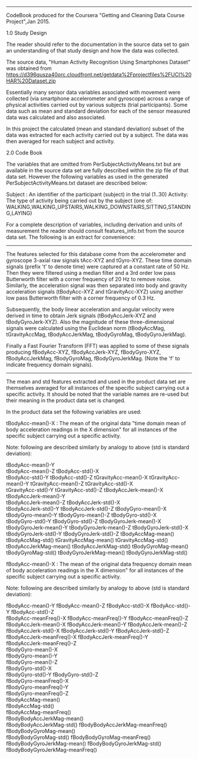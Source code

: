 **************************************************************************************
CodeBook produced for the Coursera "Getting and Cleaning Data Course Project",Jan 2015.

1.0 Study Design

The reader should refer to the documentation in the source data set to gain an
understanding of that study design and how the data was collected. 

The source data, "Human Activity Recognition Using Smartphones Dataset" was obtained from
https://d396qusza40orc.cloudfront.net/getdata%2Fprojectfiles%2FUCI%20HAR%20Dataset.zip

Essentially many sensor data variables associated with movement were collected 
(via smartphone accelerometer and gyroscope) across a range of physical activities
carried out by various subjects (trial participants). Some data such as mean and standard 
deviation for each of the sensor measured data was calculated and also associated.
 
In this project the calculated (mean and standard deviation) subset of the data was 
extracted for each activity carried out by a subject. The data was then averaged for reach
subject and activity. 

2.0 Code Book

The variables that are omitted from PerSubjectActivityMeans.txt but are available in the
source data set are fully described within the zip file of that data set. However the 
following variables as used in the generated PerSubjectActivityMeans.txt dataset are 
described below:

Subject :  An identifier of the participant (subject) in the trial (1..30)
Activity:  The type of activity being carried out by the subject 
		   (one of: WALKING,WALKING_UPSTAIRS,WALKING_DOWNSTAIRS,SITTING,STANDING,LAYING)

For a complete description of variables, including derivation and units of measurement the
reader should consult features_info.txt from the source data set. The following is an 
extract for convenience:

*******
The features selected for this database come from the accelerometer and gyroscope 3-axial 
raw signals tAcc-XYZ and tGyro-XYZ. These time domain signals (prefix 't' to denote time)
were captured at a constant rate of 50 Hz. Then they were filtered using a median filter 
and a 3rd order low pass Butterworth filter with a corner frequency of 20 Hz to remove 
noise. Similarly, the acceleration signal was then separated into body and gravity 
acceleration signals (tBodyAcc-XYZ and tGravityAcc-XYZ) using another low pass Butterworth
filter with a corner frequency of 0.3 Hz. 

Subsequently, the body linear acceleration and angular velocity were derived in time to 
obtain Jerk signals (tBodyAccJerk-XYZ and tBodyGyroJerk-XYZ).
Also the magnitude of these three-dimensional signals were calculated using the
Euclidean norm (tBodyAccMag, tGravityAccMag, tBodyAccJerkMag, tBodyGyroMag,
tBodyGyroJerkMag). 

Finally a Fast Fourier Transform (FFT) was applied to some of these signals producing 
fBodyAcc-XYZ, fBodyAccJerk-XYZ, fBodyGyro-XYZ, fBodyAccJerkMag, fBodyGyroMag, 
fBodyGyroJerkMag. (Note the 'f' to indicate frequency domain signals). 
*******

The mean and std features extracted and used in the product data set are themselves 
averaged for all instances of the specific subject carrying out a specific
activity. It should be noted that the variable names are re-used but their meaning in 
the product data set is changed.	   
		
		
In the product data set the following variables are used:

tBodyAcc-mean()-X  : The mean of the original data "time domain mean of body acceleration
					 readings in the X dimension" for all instances of the specific
					 subject carrying out a specific activity.
					     
Note: following are described similarly by analogy to above (std is standard deviation):
					        
tBodyAcc-mean()-Y  
tBodyAcc-mean()-Z
tBodyAcc-std()-X  
tBodyAcc-std()-Y
tBodyAcc-std()-Z
tGravityAcc-mean()-X
tGravityAcc-mean()-Y
tGravityAcc-mean()-Z
tGravityAcc-std()-X           
tGravityAcc-std()-Y
tGravityAcc-std()-Z
tBodyAccJerk-mean()-X        
tBodyAccJerk-mean()-Y      
tBodyAccJerk-mean()-Z
tBodyAccJerk-std()-X          
tBodyAccJerk-std()-Y
tBodyAccJerk-std()-Z
tBodyGyro-mean()-X           
tBodyGyro-mean()-Y
tBodyGyro-mean()-Z
tBodyGyro-std()-X         
tBodyGyro-std()-Y
tBodyGyro-std()-Z
tBodyGyroJerk-mean()-X     
tBodyGyroJerk-mean()-Y
tBodyGyroJerk-mean()-Z
tBodyGyroJerk-std()-X         
tBodyGyroJerk-std()-Y
tBodyGyroJerk-std()-Z
tBodyAccMag-mean()        
tBodyAccMag-std()
tGravityAccMag-mean()
tGravityAccMag-std()           
tBodyAccJerkMag-mean()
tBodyAccJerkMag-std()
tBodyGyroMag-mean()           
tBodyGyroMag-std()
tBodyGyroJerkMag-mean()
tBodyGyroJerkMag-std()    
     
fBodyAcc-mean()-X :  The mean of the original data frequency domain mean of body 
					 acceleration readings in the X dimension" for all instances of
					 the specific subject carrying out a specific activity.
					 
Note: following are described similarly by analogy to above (std is standard deviation):
					 
fBodyAcc-mean()-Y
fBodyAcc-mean()-Z
fBodyAcc-std()-X
fBodyAcc-std()-Y
fBodyAcc-std()-Z              
fBodyAcc-meanFreq()-X
fBodyAcc-meanFreq()-Y
fBodyAcc-meanFreq()-Z          
fBodyAccJerk-mean()-X 
fBodyAccJerk-mean()-Y
fBodyAccJerk-mean()-Z         
fBodyAccJerk-std()-X
fBodyAccJerk-std()-Y
fBodyAccJerk-std()-Z         
fBodyAccJerk-meanFreq()-X
fBodyAccJerk-meanFreq()-Y   
fBodyAccJerk-meanFreq()-Z     
fBodyGyro-mean()-X  
fBodyGyro-mean()-Y  
fBodyGyro-mean()-Z             
fBodyGyro-std()-X     
fBodyGyro-std()-Y 
fBodyGyro-std()-Z            
fBodyGyro-meanFreq()-X  
fBodyGyro-meanFreq()-Y   
fBodyGyro-meanFreq()-Z       
fBodyAccMag-mean()    
fBodyAccMag-std()    
fBodyAccMag-meanFreq()        
fBodyBodyAccJerkMag-mean()    
fBodyBodyAccJerkMag-std()
fBodyBodyAccJerkMag-meanFreq()
fBodyBodyGyroMag-mean()    
fBodyBodyGyroMag-std() 
fBodyBodyGyroMag-meanFreq()   
fBodyBodyGyroJerkMag-mean() 
fBodyBodyGyroJerkMag-std()  
fBodyBodyGyroJerkMag-meanFreq()